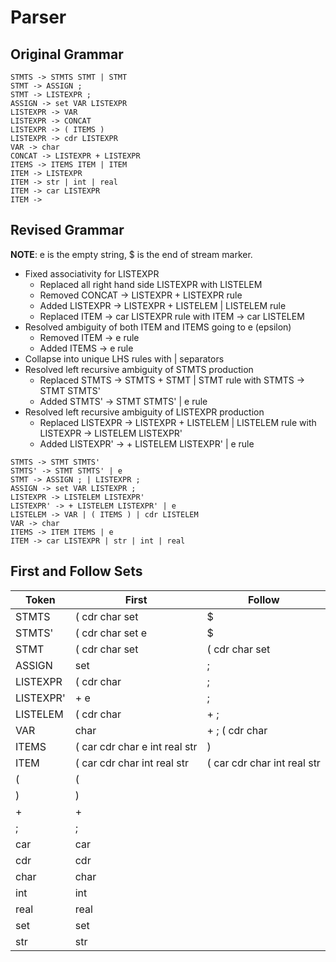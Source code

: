 Parser
===

Original Grammar
---

```
STMTS -> STMTS STMT | STMT
STMT -> ASSIGN ;
STMT -> LISTEXPR ;
ASSIGN -> set VAR LISTEXPR
LISTEXPR -> VAR
LISTEXPR -> CONCAT
LISTEXPR -> ( ITEMS )
LISTEXPR -> cdr LISTEXPR
VAR -> char
CONCAT -> LISTEXPR + LISTEXPR
ITEMS -> ITEMS ITEM | ITEM
ITEM -> LISTEXPR
ITEM -> str | int | real
ITEM -> car LISTEXPR
ITEM ->
```

Revised Grammar
---

__NOTE__: e is the empty string, $ is the end of stream marker.

- Fixed associativity for LISTEXPR
  - Replaced all right hand side LISTEXPR with LISTELEM 
  - Removed CONCAT -> LISTEXPR + LISTEXPR rule
  - Added LISTEXPR -> LISTEXPR + LISTELEM | LISTELEM rule
  - Replaced ITEM -> car LISTEXPR rule with ITEM -> car LISTELEM
- Resolved ambiguity of both ITEM and ITEMS going to e (epsilon)
  - Removed ITEM -> e rule
  - Added ITEMS -> e rule
- Collapse into unique LHS rules with | separators
- Resolved left recursive ambiguity of STMTS production
  - Replaced STMTS -> STMTS + STMT | STMT rule with STMTS -> STMT STMTS'
  - Added STMTS' -> STMT STMTS' | e rule
- Resolved left recursive ambiguity of LISTEXPR production
  - Replaced LISTEXPR -> LISTEXPR + LISTELEM | LISTELEM rule with
    LISTEXPR -> LISTELEM LISTEXPR'
  - Added LISTEXPR' -> + LISTELEM LISTEXPR' | e rule

```
STMTS -> STMT STMTS'
STMTS' -> STMT STMTS' | e
STMT -> ASSIGN ; | LISTEXPR ;
ASSIGN -> set VAR LISTEXPR ;
LISTEXPR -> LISTELEM LISTEXPR'
LISTEXPR' -> + LISTELEM LISTEXPR' | e
LISTELEM -> VAR | ( ITEMS ) | cdr LISTELEM
VAR -> char
ITEMS -> ITEM ITEMS | e
ITEM -> car LISTEXPR | str | int | real
```

First and Follow Sets
---

| Token     | First                         | Follow                      |
|-----------|-------------------------------|-----------------------------|
| STMTS     | ( cdr char set                | $                           |
| STMTS'    | ( cdr char set e              | $                           |
| STMT      | ( cdr char set                | ( cdr char set              |
| ASSIGN    | set                           | ;                           |
| LISTEXPR  | ( cdr char                    | ;                           |
| LISTEXPR' | + e                           | ;                           |
| LISTELEM  | ( cdr char                    | + ;                         |
| VAR       | char                          | + ; ( cdr char              |
| ITEMS     | ( car cdr char e int real str | )                           |
| ITEM      | ( car cdr char int real str   | ( car cdr char int real str |
| (         | (                             |                             |
| )         | )                             |                             |
| +         | +                             |                             |
| ;         | ;                             |                             |
| car       | car                           |                             |
| cdr       | cdr                           |                             |
| char      | char                          |                             |
| int       | int                           |                             |
| real      | real                          |                             |
| set       | set                           |                             |
| str       | str                           |                             |

